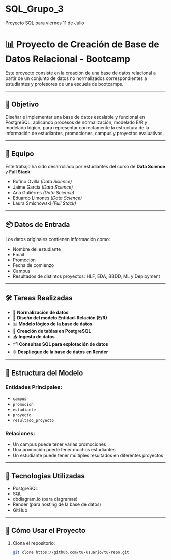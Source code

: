 # SQL_Grupo_3
Proyecto SQL  para viernes 11 de Julio

# 📊 Proyecto de Creación de Base de Datos Relacional - Bootcamp

Este proyecto consiste en la creación de una base de datos relacional a partir de un conjunto de datos no normalizados correspondientes a estudiantes y profesores de una escuela de bootcamps.

---

## 🧠 Objetivo

Diseñar e implementar una base de datos escalable y funcional en PostgreSQL, aplicando procesos de normalización, modelado E/R y modelado lógico, para representar correctamente la estructura de la información de estudiantes, promociones, campus y proyectos evaluativos.

---

## 👥 Equipo

Este trabajo ha sido desarrollado por estudiantes del curso de **Data Science** y **Full Stack**:

- Rufino Ovilla *(Data Science)*
- Jaime Garcia *(Data Science)*
- Ana Gutiérres *(Data Science)*
- Eduardo Limones *(Data Science)*
- Laura Smichowski *(Full Stack)*

---

## 📦 Datos de Entrada

Los datos originales contienen información como:

- Nombre del estudiante
- Email
- Promoción
- Fecha de comienzo
- Campus
- Resultados de distintos proyectos: HLF, EDA, BBDD, ML y Deployment

---

## 🛠 Tareas Realizadas

- 📌 **Normalización de datos**
- 📐 **Diseño del modelo Entidad-Relación (E/R)**
- 📊 **Modelo lógico de la base de datos**
- 🧱 **Creación de tablas en PostgreSQL**
- 📥 **Ingesta de datos**
- 🗂️ **Consultas SQL para explotación de datos**
- 🌐 **Despliegue de la base de datos en Render**

---

## 🧩 Estructura del Modelo

### Entidades Principales:
- `campus`
- `promocion`
- `estudiante`
- `proyecto`
- `resultado_proyecto`

### Relaciones:
- Un campus puede tener varias promociones
- Una promoción puede tener muchos estudiantes
- Un estudiante puede tener múltiples resultados en diferentes proyectos

---

## 🧪 Tecnologías Utilizadas

- PostgreSQL
- SQL
- dbdiagram.io (para diagramas)
- Render (para hosting de la base de datos)
- GitHub

---

## 🚀 Cómo Usar el Proyecto

1. Clona el repositorio:
   ```bash
   git clone https://github.com/tu-usuario/tu-repo.git
